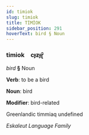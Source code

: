 ```yaml
---
id: timiok
slug: timiok
title: TİMİOK
sidebar_position: 291
hoverText: bird § Noun
---
```


### timiok&emsp;<span kind="abugida">cɟƶɟɽ̑</span>

*bird* **§** Noun

**Verb**: to be a bird

**Noun**: bird

**Modifier**: bird-related

Greenlandic timmiaq undefined

*Eskaleut Language Family*